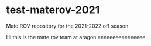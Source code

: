 # test-materov-2021
Mate ROV repository for the 2021-2022 off season

Hi
this is the mate rov team at aragon
eeeeeeeeeeeeeeee
